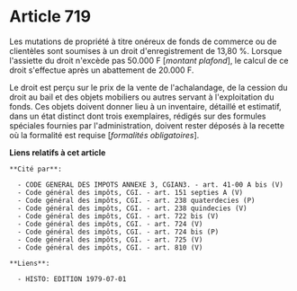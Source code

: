 # Article 719

Les mutations de propriété à titre onéreux de fonds de commerce ou de clientèles sont soumises à un droit d'enregistrement de
13,80 %. Lorsque l'assiette du droit n'excède pas 50.000 F [*montant plafond*], le calcul de ce droit s'effectue après un
abattement de 20.000 F.

Le droit est perçu sur le prix de la vente de l'achalandage, de la cession du droit au bail et des objets mobiliers ou autres
servant à l'exploitation du fonds. Ces objets doivent donner lieu à un inventaire, détaillé et estimatif, dans un état
distinct dont trois exemplaires, rédigés sur des formules spéciales fournies par l'administration, doivent rester déposés à
la recette où la formalité est requise [*formalités obligatoires*].

**Liens relatifs à cet article**

	**Cité par**:

	  - CODE GENERAL DES IMPOTS ANNEXE 3, CGIAN3. - art. 41-00 A bis (V)
	  - Code général des impôts, CGI. - art. 151 septies A (V)
	  - Code général des impôts, CGI. - art. 238 quaterdecies (P)
	  - Code général des impôts, CGI. - art. 238 quindecies (V)
	  - Code général des impôts, CGI. - art. 722 bis (V)
	  - Code général des impôts, CGI. - art. 724 (V)
	  - Code général des impôts, CGI. - art. 724 bis (P)
	  - Code général des impôts, CGI. - art. 725 (V)
	  - Code général des impôts, CGI. - art. 810 (V)

	**Liens**:

	  - HISTO: EDITION 1979-07-01
